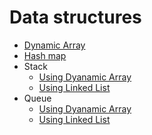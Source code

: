 # Data structures 
- [Dynamic Array](Array/dyamicArray.cpp)
- [Hash map](hash_map/map.cpp)
- Stack
    - [Using Dyanamic Array](stack/arrayStack.cpp)
    - [Using Linked List](stack/linkedListStack.cpp)
- Queue
    - [Using Dyanamic Array](queue/arrayQueue.cpp)
    - [Using Linked List](stack/linkedListStack.cpp) 
